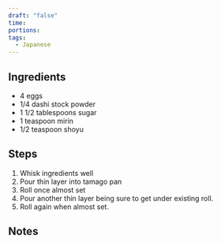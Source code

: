 ```yaml
---
draft: "false"
time:
portions:
tags:
  - Japanese
---
```

## Ingredients
- 4 eggs
- 1/4 dashi stock powder
- 1 1/2 tablespoons sugar
- 1 teaspoon mirin
- 1/2 teaspoon shoyu
## Steps
1. Whisk ingredients well
2. Pour thin layer into tamago pan
3. Roll once almost set
4. Pour another thin layer being sure to get under existing roll.
5. Roll again when almost set. 
## Notes
